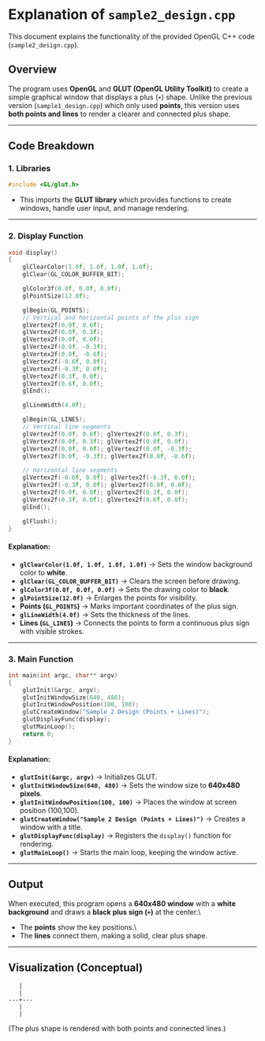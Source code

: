 # Explanation of `sample2_design.cpp`

This document explains the functionality of the provided OpenGL C++ code
(`sample2_design.cpp`).

## Overview

The program uses **OpenGL** and **GLUT (OpenGL Utility Toolkit)** to
create a simple graphical window that displays a plus (`+`) shape.
Unlike the previous version (`sample1_design.cpp`) which only used
**points**, this version uses **both points and lines** to render a
clearer and connected plus shape.

------------------------------------------------------------------------

## Code Breakdown

### 1. Libraries

``` cpp
#include <GL/glut.h>
```

-   This imports the **GLUT library** which provides functions to create
    windows, handle user input, and manage rendering.

------------------------------------------------------------------------

### 2. Display Function

``` cpp
void display()
{
    glClearColor(1.0f, 1.0f, 1.0f, 1.0f);
    glClear(GL_COLOR_BUFFER_BIT);

    glColor3f(0.0f, 0.0f, 0.0f);
    glPointSize(12.0f);

    glBegin(GL_POINTS);
    // Vertical and horizontal points of the plus sign
    glVertex2f(0.0f, 0.6f);
    glVertex2f(0.0f, 0.3f);
    glVertex2f(0.0f, 0.0f);
    glVertex2f(0.0f, -0.3f);
    glVertex2f(0.0f, -0.6f);
    glVertex2f(-0.6f, 0.0f);
    glVertex2f(-0.3f, 0.0f);
    glVertex2f(0.3f, 0.0f);
    glVertex2f(0.6f, 0.0f);
    glEnd();

    glLineWidth(4.0f);

    glBegin(GL_LINES);
    // Vertical line segments
    glVertex2f(0.0f, 0.6f); glVertex2f(0.0f, 0.3f);
    glVertex2f(0.0f, 0.3f); glVertex2f(0.0f, 0.0f);
    glVertex2f(0.0f, 0.0f); glVertex2f(0.0f, -0.3f);
    glVertex2f(0.0f, -0.3f); glVertex2f(0.0f, -0.6f);

    // Horizontal line segments
    glVertex2f(-0.6f, 0.0f); glVertex2f(-0.3f, 0.0f);
    glVertex2f(-0.3f, 0.0f); glVertex2f(0.0f, 0.0f);
    glVertex2f(0.0f, 0.0f); glVertex2f(0.3f, 0.0f);
    glVertex2f(0.3f, 0.0f); glVertex2f(0.6f, 0.0f);
    glEnd();

    glFlush();
}
```

#### Explanation:

-   **`glClearColor(1.0f, 1.0f, 1.0f, 1.0f)`** → Sets the window
    background color to **white**.
-   **`glClear(GL_COLOR_BUFFER_BIT)`** → Clears the screen before
    drawing.
-   **`glColor3f(0.0f, 0.0f, 0.0f)`** → Sets the drawing color to
    **black**.
-   **`glPointSize(12.0f)`** → Enlarges the points for visibility.
-   **Points (`GL_POINTS`)** → Marks important coordinates of the plus
    sign.
-   **`glLineWidth(4.0f)`** → Sets the thickness of the lines.
-   **Lines (`GL_LINES`)** → Connects the points to form a continuous
    plus sign with visible strokes.

------------------------------------------------------------------------

### 3. Main Function

``` cpp
int main(int argc, char** argv)
{
    glutInit(&argc, argv);
    glutInitWindowSize(640, 480);
    glutInitWindowPosition(100, 100);
    glutCreateWindow("Sample 2 Design (Points + Lines)");
    glutDisplayFunc(display);
    glutMainLoop();
    return 0;
}
```

#### Explanation:

-   **`glutInit(&argc, argv)`** → Initializes GLUT.
-   **`glutInitWindowSize(640, 480)`** → Sets the window size to
    **640x480 pixels**.
-   **`glutInitWindowPosition(100, 100)`** → Places the window at screen
    position (100,100).
-   **`glutCreateWindow("Sample 2 Design (Points + Lines)")`** → Creates
    a window with a title.
-   **`glutDisplayFunc(display)`** → Registers the `display()` function
    for rendering.
-   **`glutMainLoop()`** → Starts the main loop, keeping the window
    active.

------------------------------------------------------------------------

## Output

When executed, this program opens a **640x480 window** with a **white
background** and draws a **black plus sign (`+`)** at the center.\
- The **points** show the key positions.\
- The **lines** connect them, making a solid, clear plus shape.

------------------------------------------------------------------------

## Visualization (Conceptual)

       |
       |
    ---+---
       |
       |

(The plus shape is rendered with both points and connected lines.)
